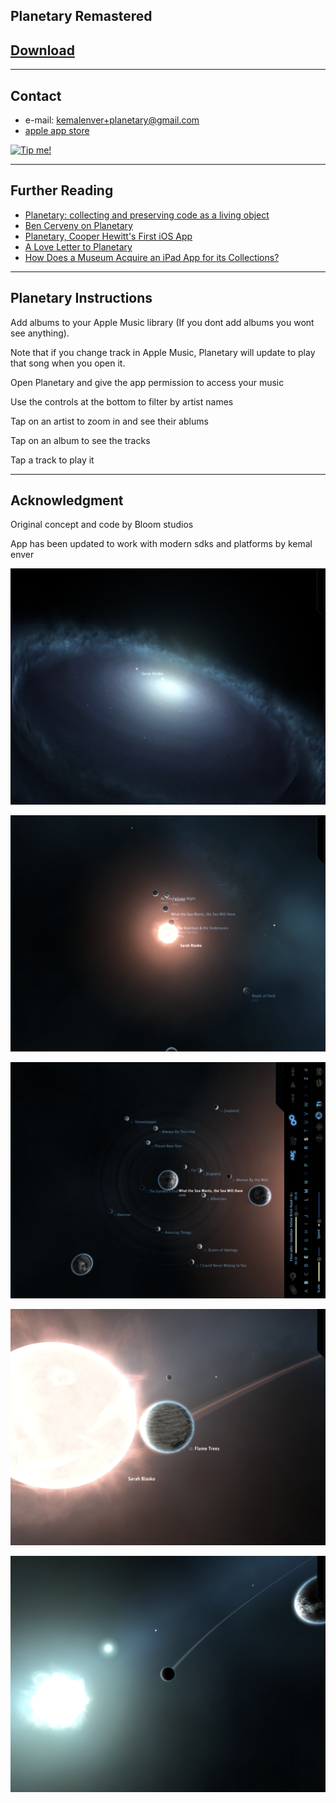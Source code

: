 ## Planetary Remastered
## [Download](https://apps.apple.com/us/app/planetary-remastered/id1473561807?mt=8)

---

## Contact

* e-mail: [kemalenver+planetary@gmail.com](kemalenver+planetary@gmail.com)
* [apple app store](https://www.google.com/url?sa=t&source=web&rct=j&opi=89978449&url=https://apps.apple.com/sa/developer/kemal-enver/id511711223&ved=2ahUKEwjg_Yy0zcWOAxWJsVYBHV_mDosQFnoECBkQAQ&usg=AOvVaw1BJM6CS16XrOL-u7T65XEK)
  
<a href="https://www.buymeacoffee.com/kemalenver" target="_blank">
  <img src="https://cdn.buymeacoffee.com/buttons/lato-red.png" alt="Tip me!" style="height: 40px;">
</a>

---

## Further Reading

* [Planetary: collecting and preserving code as a living object](https://www.cooperhewitt.org/2013/08/26/planetary-collecting-and-preserving-code-as-a-living-object)
* [Ben Cerveny on Planetary](https://www.cooperhewitt.org/2015/06/26/ben-cerveny-on-planetary/)
* [Planetary, Cooper Hewitt's First iOS App](https://www.cooperhewitt.org/2019/05/16/planetary-cooper-hewitts-first-ios-app/)
* [A Love Letter to Planetary](https://www.cooperhewitt.org/2022/02/16/a-love-letter-to-planetary/)
* [How Does a Museum Acquire an iPad App for its Collections?](https://www.smithsonianmag.com/smithsonian-institution/how-does-a-museum-acquire-an-ipad-app-for-its-collections-880301/)

---

## Planetary Instructions

Add albums to your Apple Music library (If you dont add albums you wont see anything).  

Note that if you change track in Apple Music, Planetary will update to play that song when you open it.

Open Planetary and give the app permission to access your music

Use the controls at the bottom to filter by artist names

Tap on an artist to zoom in and see their ablums

Tap on an album to see the tracks

Tap a track to play it

---

## Acknowledgment

Original concept and code by Bloom studios

App has been updated to work with modern sdks and platforms by kemal enver

![pretty planetary 1](images/1.PNG)

![prett planetary 2](images/2.PNG)

![pretty planetary 3](images/3.PNG)

![pretty planetary 4](images/4.PNG)

![pretty planetary 5](images/5.PNG)

